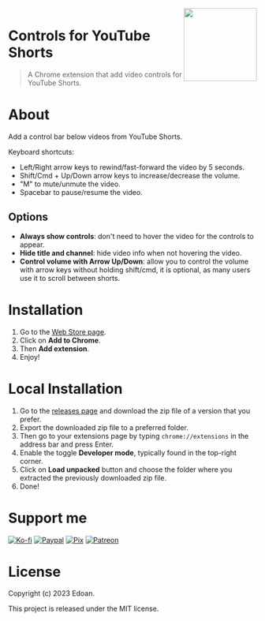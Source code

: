 
<image src="https://i.imgur.com/vjrfkxy.png" width="148px" align="right">
  
# Controls for YouTube Shorts
> A Chrome extension that add video controls for YouTube Shorts.

# About
Add a control bar below videos from YouTube Shorts.

Keyboard shortcuts:
- Left/Right arrow keys to rewind/fast-forward the video by 5 seconds.
- Shift/Cmd + Up/Down arrow keys to increase/decrease the volume.
- "M" to mute/unmute the video.
- Spacebar to pause/resume the video.

## Options
- **Always show controls**: don't need to hover the video for the controls to appear.
- **Hide title and channel**: hide video info when not hovering the video.
- **Control volume with Arrow Up/Down**: allow you to control the volume with arrow keys without holding shift/cmd, it is optional, as many users use it to scroll between shorts.

# Installation
1. Go to the [Web Store page](https://chrome.google.com/webstore/detail/controls-for-youtube-shor/daocpklojfnjgomjaemhhibodkpcjlpe).
2. Click on **Add to Chrome**.
3. Then **Add extension**.
4. Enjoy!

# Local Installation
1. Go to the [releases page](https://github.com/Zennos/controls-for-yt-shorts/releases) and download the zip file of a version that you prefer.
2. Export the downloaded zip file to a preferred folder.
3. Then go to your extensions page by typing `chrome://extensions` in the address bar and press Enter.
4. Enable the toggle **Developer mode**, typically found in the top-right corner.
5. Click on **Load unpacked** button and choose the folder where you extracted the previously downloaded zip file.
6. Done!

# Support me
[![Ko-fi](https://i.imgur.com/4R7kMKs.png)](https://ko-fi.com/edoan)
[![Paypal](https://i.imgur.com/lk4PK9N.png)](https://www.paypal.com/donate/?hosted_button_id=AP5M7UXBWR47C)
[![Pix](https://i.imgur.com/boVAYXr.png)](https://nubank.com.br/pagar/xldsq/rfgW3dODQh)
[![Patreon](https://i.imgur.com/0z43sFK.png)](https://www.patreon.com/EdoanDev)

# License
Copyright (c) 2023 Edoan.

This project is released under the MIT license.
